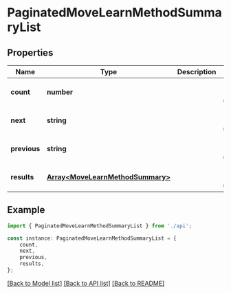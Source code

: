 # PaginatedMoveLearnMethodSummaryList


## Properties

Name | Type | Description | Notes
------------ | ------------- | ------------- | -------------
**count** | **number** |  | [optional] [default to undefined]
**next** | **string** |  | [optional] [default to undefined]
**previous** | **string** |  | [optional] [default to undefined]
**results** | [**Array&lt;MoveLearnMethodSummary&gt;**](MoveLearnMethodSummary.md) |  | [optional] [default to undefined]

## Example

```typescript
import { PaginatedMoveLearnMethodSummaryList } from './api';

const instance: PaginatedMoveLearnMethodSummaryList = {
    count,
    next,
    previous,
    results,
};
```

[[Back to Model list]](../README.md#documentation-for-models) [[Back to API list]](../README.md#documentation-for-api-endpoints) [[Back to README]](../README.md)
